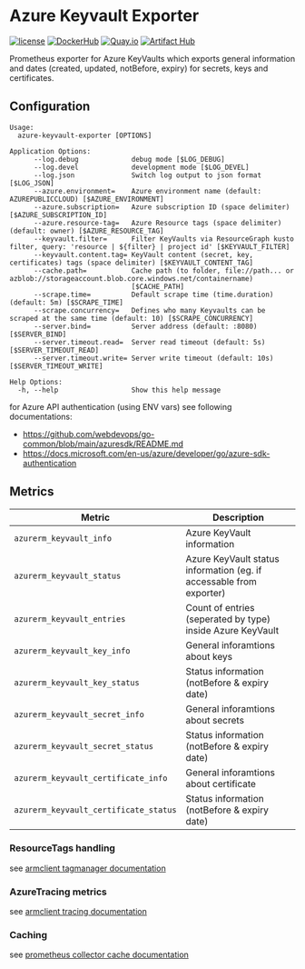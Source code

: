 # Azure Keyvault Exporter

[![license](https://img.shields.io/github/license/webdevops/azure-keyvault-exporter.svg)](https://github.com/webdevops/azure-keyvault-exporter/blob/master/LICENSE)
[![DockerHub](https://img.shields.io/badge/DockerHub-webdevops%2Fazure--keyvault--exporter-blue)](https://hub.docker.com/r/webdevops/azure-keyvault-exporter/)
[![Quay.io](https://img.shields.io/badge/Quay.io-webdevops%2Fazure--keyvault--exporter-blue)](https://quay.io/repository/webdevops/azure-keyvault-exporter)
[![Artifact Hub](https://img.shields.io/endpoint?url=https://artifacthub.io/badge/repository/azure-keyvault-exporter)](https://artifacthub.io/packages/search?repo=azure-keyvault-exporter)

Prometheus exporter for Azure KeyVaults which exports general information and dates (created, updated, notBefore, expiry) for secrets, keys and certificates.

## Configuration

```
Usage:
  azure-keyvault-exporter [OPTIONS]

Application Options:
      --log.debug             debug mode [$LOG_DEBUG]
      --log.devel             development mode [$LOG_DEVEL]
      --log.json              Switch log output to json format [$LOG_JSON]
      --azure.environment=    Azure environment name (default: AZUREPUBLICCLOUD) [$AZURE_ENVIRONMENT]
      --azure.subscription=   Azure subscription ID (space delimiter) [$AZURE_SUBSCRIPTION_ID]
      --azure.resource-tag=   Azure Resource tags (space delimiter) (default: owner) [$AZURE_RESOURCE_TAG]
      --keyvault.filter=      Filter KeyVaults via ResourceGraph kusto filter, query: 'resource | ${filter} | project id' [$KEYVAULT_FILTER]
      --keyvault.content.tag= KeyVault content (secret, key, certificates) tags (space delimiter) [$KEYVAULT_CONTENT_TAG]
      --cache.path=           Cache path (to folder, file://path... or azblob://storageaccount.blob.core.windows.net/containername)
                              [$CACHE_PATH]
      --scrape.time=          Default scrape time (time.duration) (default: 5m) [$SCRAPE_TIME]
      --scrape.concurrency=   Defines who many Keyvaults can be scraped at the same time (default: 10) [$SCRAPE_CONCURRENCY]
      --server.bind=          Server address (default: :8080) [$SERVER_BIND]
      --server.timeout.read=  Server read timeout (default: 5s) [$SERVER_TIMEOUT_READ]
      --server.timeout.write= Server write timeout (default: 10s) [$SERVER_TIMEOUT_WRITE]

Help Options:
  -h, --help                  Show this help message
```

for Azure API authentication (using ENV vars) see following documentations:
- https://github.com/webdevops/go-common/blob/main/azuresdk/README.md
- https://docs.microsoft.com/en-us/azure/developer/go/azure-sdk-authentication

## Metrics

| Metric                                 | Description                                                         |
|----------------------------------------|---------------------------------------------------------------------|
| `azurerm_keyvault_info`                | Azure KeyVault information                                          |
| `azurerm_keyvault_status`              | Azure KeyVault status information (eg. if accessable from exporter) |
| `azurerm_keyvault_entries`             | Count of entries (seperated by type) inside Azure KeyVault          |
| `azurerm_keyvault_key_info`            | General inforamtions about keys                                     |
| `azurerm_keyvault_key_status`          | Status information (notBefore & expiry date)                        |
| `azurerm_keyvault_secret_info`         | General inforamtions about secrets                                  |
| `azurerm_keyvault_secret_status`       | Status information (notBefore & expiry date)                        |
| `azurerm_keyvault_certificate_info`    | General inforamtions about certificate                              |
| `azurerm_keyvault_certificate_status`  | Status information (notBefore & expiry date)                        |

### ResourceTags handling

see [armclient tagmanager documentation](https://github.com/webdevops/go-common/blob/main/azuresdk/README.md#tag-manager)

### AzureTracing metrics

see [armclient tracing documentation](https://github.com/webdevops/go-common/blob/main/azuresdk/README.md#azuretracing-metrics)

### Caching

see [prometheus collector cache documentation](https://github.com/webdevops/go-common/blob/main/prometheus/README.md#caching)

